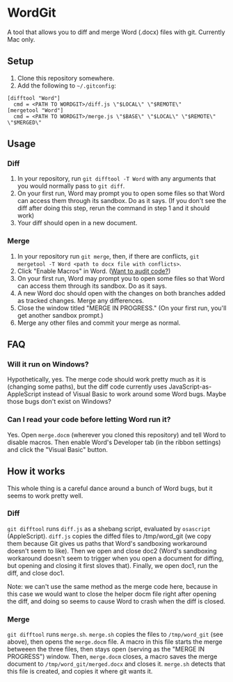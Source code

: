 WordGit
=======

A tool that allows you to diff and merge Word (.docx) files with git. Currently
Mac only.

Setup
-----

1. Clone this repository somewhere.
2. Add the following to `~/.gitconfig`:
  ```
  [difftool "Word"]
	cmd = <PATH TO WORDGIT>/diff.js \"$LOCAL\" \"$REMOTE\"
  [mergetool "Word"]
	cmd = <PATH TO WORDGIT>/merge.js \"$BASE\" \"$LOCAL\" \"$REMOTE\" \"$MERGED\"
  ```

Usage
-----

### Diff
1. In your repository, run `git difftool -T Word` with any arguments that you
   would normally pass to `git diff`. 
2. On your first run, Word may prompt you to open some files so that Word can
   access them through its sandbox. Do as it says. (If you don't see the diff
   after doing this step, rerun the command in step 1 and it should work)
3. Your diff should open in a new document.

### Merge
1. In your repository run `git merge`, then, if there are conflicts,
   `git mergetool -T Word <path to docx file with conflicts>`.
2. Click "Enable Macros" in Word. ([Want to audit code?][audit])
3. On your first run, Word may prompt you to open some files so that Word can
   access them through its sandbox. Do as it says.
4. A new Word doc should open with the changes on both branches added as
   tracked changes. Merge any differences.
5. Close the window titled "MERGE IN PROGRESS." (On your first run, you'll
   get another sandbox prompt.)
6. Merge any other files and commit your merge as normal.

[audit]: #can-i-read-your-code-before-letting-word-run-it

FAQ
---

### Will it run on Windows?

Hypothetically, yes. The merge code should work pretty much as it is (changing
some paths), but the diff code currently uses JavaScript-as-AppleScript instead
of Visual Basic to work around some Word bugs. Maybe those bugs don't exist on
Windows?

### Can I read your code before letting Word run it?

Yes. Open `merge.docm` (wherever you cloned this repository) and tell Word to
disable macros. Then enable Word's Developer tab (in the ribbon settings) and
click the "Visual Basic" button.

How it works
------------

This whole thing is a careful dance around a bunch of Word bugs, but it seems
to work pretty well.

### Diff

`git difftool` runs `diff.js` as a shebang script, evaluated by `osascript`
(AppleScript). `diff.js` copies the diffed files to /tmp/word_git (we copy them
because Git gives us paths that Word's sandboxing workaround doesn't seem to
like). Then we open and close doc2 (Word's sandboxing workaround doesn't seem
to trigger when you open a document for diffing, but opening and closing it
first sloves that). Finally, we open doc1, run the diff, and close doc1.

Note: we can't use the same method as the merge code here, because in this case
we would want to close the helper docm file right after opening the diff, and
doing so seems to cause Word to crash when the diff is closed.

### Merge

`git difftool` runs `merge.sh`. `merge.sh` copies the files to `/tmp/word_git`
(see above), then opens the `merge.docm` file. A macro in this file starts the
merge betweeen the three files, then stays open (serving as the "MERGE IN
PROGRESS") window. Then, `merge.docm` closes, a macro saves the merge document
to `/tmp/word_git/merged.docx` and closes it. `merge.sh` detects that this file
is created, and copies it where git wants it.

